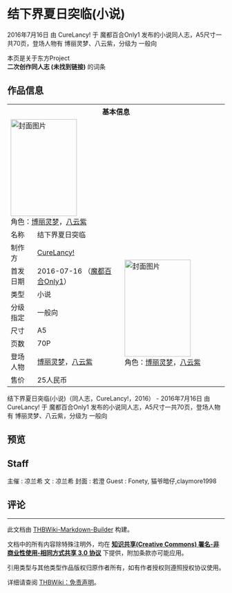 # 结下界夏日突临(小说)

<!-- source html: G:\repos\THBWiki-Markdown-Builder\THBWikiMarkdown\Temp\main\3\3b\ns0%3A%E7%BB%93%E4%B8%8B%E7%95%8C%E5%A4%8F%E6%97%A5%E7%AA%81%E4%B8%B4%28%E5%B0%8F%E8%AF%B4%29.html -->

2016年7月16日 由 CureLancy! 于 魔都百合Only1 发布的小说同人志，A5尺寸一共70页，登场人物有 博丽灵梦、八云紫，分级为 一般向

本页是关于东方Project  
 **二次创作同人志 (未找到链接)** 的词条
## 作品信息

<table><tbody><tr><th colspan="3">基本信息</th></tr><tr><td class="cover-artwork-mobile" colspan="2"><a href="./文件-结下界夏日突临(小说)封面.jpg.md" class="image" title="封面图片"><img alt="封面图片" src="https://upload.thwiki.cc/thumb/7/78/%E7%BB%93%E4%B8%8B%E7%95%8C%E5%A4%8F%E6%97%A5%E7%AA%81%E4%B8%B4%28%E5%B0%8F%E8%AF%B4%29%E5%B0%81%E9%9D%A2.jpg/153px-%E7%BB%93%E4%B8%8B%E7%95%8C%E5%A4%8F%E6%97%A5%E7%AA%81%E4%B8%B4%28%E5%B0%8F%E8%AF%B4%29%E5%B0%81%E9%9D%A2.jpg" decoding="async" loading="lazy" width="153" height="224" srcset="https://upload.thwiki.cc/thumb/7/78/%E7%BB%93%E4%B8%8B%E7%95%8C%E5%A4%8F%E6%97%A5%E7%AA%81%E4%B8%B4%28%E5%B0%8F%E8%AF%B4%29%E5%B0%81%E9%9D%A2.jpg/230px-%E7%BB%93%E4%B8%8B%E7%95%8C%E5%A4%8F%E6%97%A5%E7%AA%81%E4%B8%B4%28%E5%B0%8F%E8%AF%B4%29%E5%B0%81%E9%9D%A2.jpg 1.5x, https://upload.thwiki.cc/thumb/7/78/%E7%BB%93%E4%B8%8B%E7%95%8C%E5%A4%8F%E6%97%A5%E7%AA%81%E4%B8%B4%28%E5%B0%8F%E8%AF%B4%29%E5%B0%81%E9%9D%A2.jpg/307px-%E7%BB%93%E4%B8%8B%E7%95%8C%E5%A4%8F%E6%97%A5%E7%AA%81%E4%B8%B4%28%E5%B0%8F%E8%AF%B4%29%E5%B0%81%E9%9D%A2.jpg 2x" data-file-width="578" data-file-height="843"></a><div class="cover-char">角色：<a href="./博丽灵梦.md" title="博丽灵梦">博丽灵梦</a>，<a href="./八云紫.md" title="八云紫">八云紫</a></div></td>
</tr><tr><td class="label">名称</td><td colspan="2"> 结下界夏日突临 </td></tr><tr><td class="label">制作方</td><td><a href="./CureLancy!.md" title="CureLancy!">CureLancy!</a></td><td class="cover-artwork" rowspan="8" style="min-width:224px;"><a href="./文件-结下界夏日突临(小说)封面.jpg.md" class="image" title="封面图片"><img alt="封面图片" src="https://upload.thwiki.cc/thumb/7/78/%E7%BB%93%E4%B8%8B%E7%95%8C%E5%A4%8F%E6%97%A5%E7%AA%81%E4%B8%B4%28%E5%B0%8F%E8%AF%B4%29%E5%B0%81%E9%9D%A2.jpg/153px-%E7%BB%93%E4%B8%8B%E7%95%8C%E5%A4%8F%E6%97%A5%E7%AA%81%E4%B8%B4%28%E5%B0%8F%E8%AF%B4%29%E5%B0%81%E9%9D%A2.jpg" decoding="async" loading="lazy" width="153" height="224" srcset="https://upload.thwiki.cc/thumb/7/78/%E7%BB%93%E4%B8%8B%E7%95%8C%E5%A4%8F%E6%97%A5%E7%AA%81%E4%B8%B4%28%E5%B0%8F%E8%AF%B4%29%E5%B0%81%E9%9D%A2.jpg/230px-%E7%BB%93%E4%B8%8B%E7%95%8C%E5%A4%8F%E6%97%A5%E7%AA%81%E4%B8%B4%28%E5%B0%8F%E8%AF%B4%29%E5%B0%81%E9%9D%A2.jpg 1.5x, https://upload.thwiki.cc/thumb/7/78/%E7%BB%93%E4%B8%8B%E7%95%8C%E5%A4%8F%E6%97%A5%E7%AA%81%E4%B8%B4%28%E5%B0%8F%E8%AF%B4%29%E5%B0%81%E9%9D%A2.jpg/307px-%E7%BB%93%E4%B8%8B%E7%95%8C%E5%A4%8F%E6%97%A5%E7%AA%81%E4%B8%B4%28%E5%B0%8F%E8%AF%B4%29%E5%B0%81%E9%9D%A2.jpg 2x" data-file-width="578" data-file-height="843"></a><div class="cover-char">角色：<a href="./博丽灵梦.md" title="博丽灵梦">博丽灵梦</a>，<a href="./八云紫.md" title="八云紫">八云紫</a></div></td>
</tr><tr><td class="label">首发日期</td><td>2016-07-16&#160;（<a href="/展会作品列表?e=%E9%AD%94%E9%83%BD%E7%99%BE%E5%90%88Only%231">魔都百合Only1</a>）</td></tr><tr><td class="label">类型</td><td>小说</td></tr><tr><td class="label">分级指定</td><td>一般向</td></tr><tr><td class="label">尺寸</td><td>A5</td></tr><tr><td class="label">页数</td><td>70P</td></tr><tr><td class="label">登场人物</td><td><a href="./博丽灵梦.md" title="博丽灵梦">博丽灵梦</a>，<a href="./八云紫.md" title="八云紫">八云紫</a></td></tr><tr><td class="label">售价</td><td>25人民币</td></tr></tbody></table>

结下界夏日突临(小说)（同人志，CureLancy!，2016） - 2016年7月16日 由 CureLancy! 于 魔都百合Only1 发布的小说同人志，A5尺寸一共70页，登场人物有 博丽灵梦、八云紫，分级为 一般向
## 预览
## Staff
主催
: 凉兰希
文
: 凉兰希
封面
: 若澄
Guest
: Fonety, 猫爷暗仔,claymore1998

## 评论




---

此文档由 [THBWiki-Markdown-Builder](https://github.com/Delsin-Yu/THBWiki-Markdown-Builder) 构建。

文档中的所有内容除特殊注明外，均在 [**知识共享(Creative Commons) 署名-非商业性使用-相同方式共享 3.0 协议**](https://creativecommons.org/licenses/by-sa/3.0/deed.zh-hans) 下提供，附加条款亦可能应用。

引用类型与其他类型作品版权归原作者所有，如有作者授权则遵照授权协议使用。

详细请查阅 [THBWiki：免责声明](https://thbwiki.cc/THBWiki:%E5%85%8D%E8%B4%A3%E5%A3%B0%E6%98%8E)。

